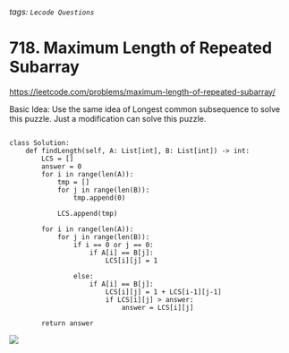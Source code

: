 ###### tags: `Lecode Questions`

# 718. Maximum Length of Repeated Subarray

https://leetcode.com/problems/maximum-length-of-repeated-subarray/

Basic Idea: Use the same idea of Longest common subsequence to solve this puzzle.  Just a modification can solve this puzzle.



```python=

class Solution:
    def findLength(self, A: List[int], B: List[int]) -> int:
        LCS = []
        answer = 0
        for i in range(len(A)):
            tmp = []
            for j in range(len(B)):
                tmp.append(0)
                
            LCS.append(tmp)
            
        for i in range(len(A)):
            for j in range(len(B)):
                if i == 0 or j == 0:
                    if A[i] == B[j]:
                        LCS[i][j] = 1
                
                else:
                    if A[i] == B[j]:
                        LCS[i][j] = 1 + LCS[i-1][j-1]
                        if LCS[i][j] > answer:
                            answer = LCS[i][j]
                        
        return answer

```

![](https://i.imgur.com/fSK6I13.png)
